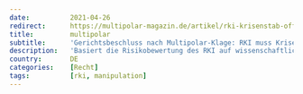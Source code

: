 ```yaml
---
date:          2021-04-26
redirect:      https://multipolar-magazin.de/artikel/rki-krisenstab-offenlegen
title:         multipolar
subtitle:      'Gerichtsbeschluss nach Multipolar-Klage: RKI muss Krisenstab offenlegen'
description:   'Basiert die Risikobewertung des RKI auf wissenschaftlichen Fakten oder politischem Druck?'
country:       DE
categories:    [Recht]
tags:          [rki, manipulation]
---
```

